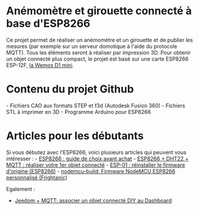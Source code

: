 # Anémomètre et girouette connecté à base d'ESP8266
Ce projet permet de réaliser un anémomètre et un girouette et de publier les mesures (par exemple sur un serveur domotique à l'aide du protocole MQTT). Tous les éléments seront à réaliser par impression 3D. Pour obtenir un objet connecté plus compact, le projet est basé sur une carte ESP8266 ESP-12F, <a href="http://www.banggood.com/D1-Mini-NodeMcu-Lua-WIFI-ESP8266-Development-Board-p-1044858.html?p=RA18043558422201601Y" target="_blank" rel="nofollow" data-mce-href="http://www.banggood.com/D1-Mini-NodeMcu-Lua-WIFI-ESP8266-Development-Board-p-1044858.html?p=RA18043558422201601Y">la Wemos D1 mini</a>.

<h1>Contenu du projet Github </h1>
- Fichiers CAO aux formats STEP et f3d (Autodesk Fusion 360)
- Fichiers STL à imprimer en 3D
- Programme Arduino pour ESP8266

<h1>Articles pour les débutants</h1>
Si vous débutez avec l'ESP8266, voici plusieurs articles qui peuvent vous intéresser :
- <a href="http://www.projetsdiy.fr/esp8266-guide-de-choix-achat-projets-diy/" data-mce-href="http://www.projetsdiy.fr/esp8266-guide-de-choix-achat-projets-diy/">ESP8266 : guide de choix avant achat</a>
- <a href="http://www.projetsdiy.fr/esp8266-dht22-mqtt-projet-objet-connecte/">ESP8266 + DHT22 + MQTT : réaliser votre 1er objet connecté</a>
- <a href="http://www.projetsdiy.fr/esp-01-esp8266-flasher-firmware-origine/">ESP-01 : réinstaller le firmware d'origine (ESP8266)</a>
- <a href="http://www.projetsdiy.fr/personnaliser-firmware-nodemcu-esp8266-frightanic/">nodemcu-build: Firmware NodeMCU ESP8266 personnalisé (Frightanic)</a>

Egalement :
- <a href="http://www.projetsdiy.fr/jeedom-mqtt-objets-connectes-domotique-diy/" data-mce-href="http://www.projetsdiy.fr/jeedom-mqtt-objets-connectes-domotique-diy/">Jeedom + MQTT: associer un objet connecté DIY au Dashboard</a>

